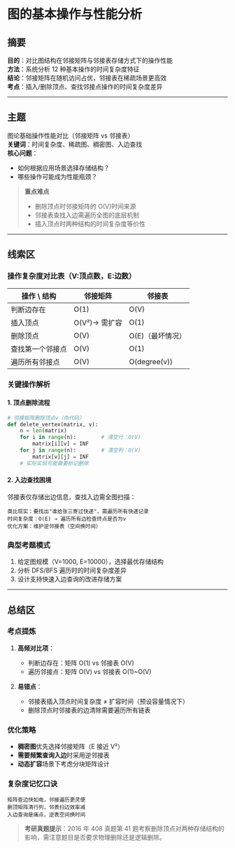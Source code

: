 # 图的基本操作与性能分析

## 摘要

**目的**：对比图结构在邻接矩阵与邻接表存储方式下的操作性能  
**方法**：系统分析 12 种基本操作的时间复杂度特征  
**结论**：邻接矩阵在随机访问占优，邻接表在稀疏场景更高效  
**考点**：插入/删除顶点、查找邻接点操作的时间复杂度差异

---

## 主题

图论基础操作性能对比（邻接矩阵 vs 邻接表）  
**关键词**：时间复杂度、稀疏图、稠密图、入边查找  
**核心问题**：

- 如何根据应用场景选择存储结构？
- 哪些操作可能成为性能瓶颈？

> **重点难点**
>
> - 删除顶点时邻接矩阵的 O(V)时间来源
> - 邻接表查找入边需遍历全图的底层机制
> - 插入顶点时两种结构的时间复杂度等价性

---

## 线索区

### 操作复杂度对比表（V:顶点数，E:边数）

| 操作 \ 结构      | 邻接矩阵      | 邻接表           |
| ---------------- | ------------- | ---------------- |
| 判断边存在       | O(1)          | O(V)             |
| 插入顶点         | O(V²)→ 需扩容 | O(1)             |
| 删除顶点         | O(V)          | O(E)（最坏情况） |
| 查找第一个邻接点 | O(V)          | O(1)             |
| 遍历所有邻接点   | O(V)          | O(degree(v))     |

### 关键操作解析

#### 1. 顶点删除流程

```python
# 邻接矩阵删除顶点v（伪代码）
def delete_vertex(matrix, v):
    n = len(matrix)
    for i in range(n):        # 清空行：O(V)
        matrix[i][v] = INF
    for j in range(n):        # 清空列：O(V)
        matrix[v][j] = INF
    # 实际实现可能需要标记删除
```

#### 2. 入边查找困境

邻接表仅存储出边信息，查找入边需全图扫描：

```text
类比现实：要找出"谁给张三寄过快递"，需遍历所有快递记录
时间复杂度：O(E) → 遍历所有边检查终点是否为v
优化方案：维护逆邻接表（空间换时间）
```

### 典型考题模式

1. 给定图规模（V=1000, E=10000），选择最优存储结构
2. 分析 DFS/BFS 遍历时的时间复杂度差异
3. 设计支持快速入边查询的改进存储方案

---

## 总结区

### 考点提炼

1. **高频对比项**：

   - 判断边存在：矩阵 O(1) vs 邻接表 O(V)
   - 遍历邻接点：矩阵 O(V) vs 邻接表 O(1)~O(V)

2. **易错点**：
   - 邻接表插入顶点时间复杂度 ≠ 扩容时间（预设容量情况下）
   - 删除顶点时邻接表的边清除需要遍历所有链表

### 优化策略

- **稠密图**优先选择邻接矩阵（E 接近 V²）
- **需要频繁查询入边**时采用逆邻接表
- **动态扩容**场景下考虑分块矩阵设计

### 复杂度记忆口诀

```text
矩阵查边快如电，邻接遍历更灵便
删顶矩阵清行列，邻表扫边效率减
入边查询是痛点，逆表空间换时间
```

> **考研真题提示**：2016 年 408 真题第 41 题考察删除顶点对两种存储结构的影响，需注意题目是否要求物理删除还是逻辑删除。
